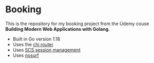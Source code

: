 # Booking

This is the repository for my booking project from the Udemy couse **Building Modern Web Applications with Golang**.

- Built in Go version 1.18
- Uses the [chi router](https://github.com/go-chi/chi)
- Uses [SCS session management](https://github.com/alexedwards/scs)
- Uses [nosurf](https://github.com/justinas/nosurf)